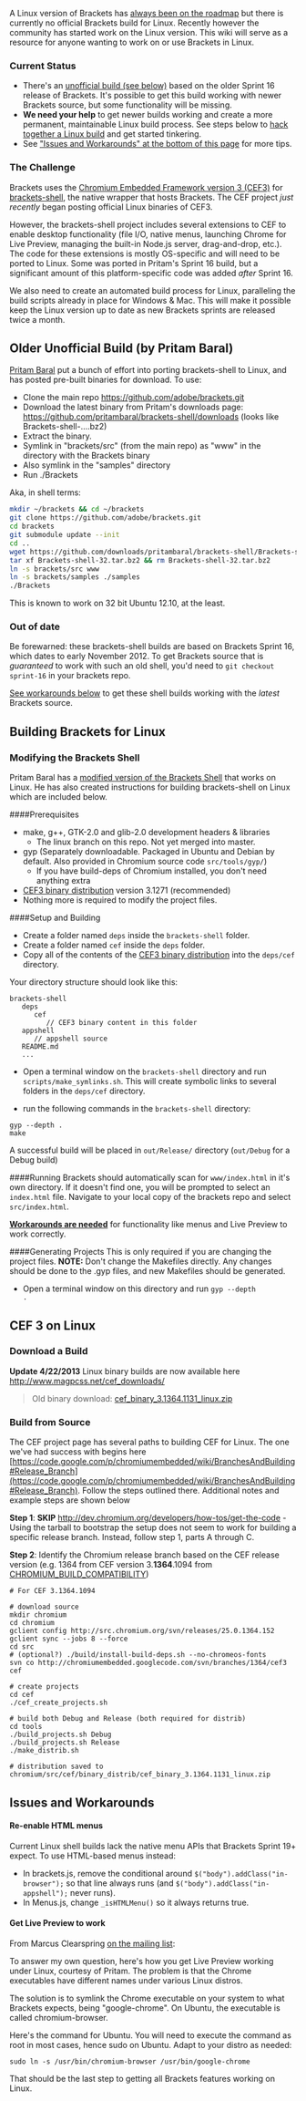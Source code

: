 A Linux version of Brackets has [always been on the roadmap](https://trello.com/card/linux-desktop-application/4f90a6d98f77505d7940ce88/457) but there is currently no official Brackets build for Linux. Recently however the community has started work on the Linux version. This wiki will serve as a resource for anyone wanting to work on or use Brackets in Linux. 

### Current Status

* There's an [unofficial build (see below)](#wiki-pritam-build) based on the older Sprint 16 release of Brackets. It's possible to get this build working with newer Brackets source, but some functionality will be missing.
* **We need your help** to get newer builds working and create a more permanent, maintainable Linux build process. See steps below to [hack together a Linux build](#wiki-building) and get started tinkering.
* See ["Issues and Workarounds" at the bottom of this page](#wiki-issues) for more tips.

### The Challenge

Brackets uses the [Chromium Embedded Framework version 3 (CEF3)](http://code.google.com/p/chromiumembedded/) for [brackets-shell](https://github.com/adobe/brackets-shell/), the native wrapper that hosts Brackets. The CEF project _just recently_ began posting official Linux binaries of CEF3.

However, the brackets-shell project includes several extensions to CEF to enable desktop functionality (file I/O, native menus, launching Chrome for Live Preview, managing the built-in Node.js server, drag-and-drop, etc.). The code for these extensions is mostly OS-specific and will need to be ported to Linux. Some was ported in Pritam's Sprint 16 build, but a significant amount of this platform-specific code was added _after_ Sprint 16.

We also need to create an automated build process for Linux, paralleling the build scripts already in place for Windows & Mac. This will make it possible keep the Linux version up to date as new Brackets sprints are released twice a month.


## <a name="pritam-build"></a> Older Unofficial Build (by Pritam Baral)

[Pritam Baral](https://github.com/pritambaral) put a bunch of effort into porting brackets-shell to Linux, and has posted pre-built binaries for download. To use:

* Clone the main repo https://github.com/adobe/brackets.git
* Download the latest binary from Pritam's downloads page: https://github.com/pritambaral/brackets-shell/downloads (looks like Brackets-shell-....bz2)
* Extract the binary.
* Symlink in "brackets/src" (from the main repo) as "www" in the directory with the Brackets binary
* Also symlink in the "samples" directory
* Run ./Brackets

Aka, in shell terms:

```bash
mkdir ~/brackets && cd ~/brackets
git clone https://github.com/adobe/brackets.git
cd brackets
git submodule update --init
cd ..
wget https://github.com/downloads/pritambaral/brackets-shell/Brackets-shell-32.tar.bz2
tar xf Brackets-shell-32.tar.bz2 && rm Brackets-shell-32.tar.bz2
ln -s brackets/src www
ln -s brackets/samples ./samples
./Brackets
```

This is known to work on 32 bit Ubuntu 12.10, at the least.

### Out of date

Be forewarned: these brackets-shell builds are based on Brackets Sprint 16, which dates to early November 2012. To get Brackets source that is _guaranteed_ to work with such an old shell, you'd need to `git checkout sprint-16` in your brackets repo.

[See workarounds below](#wiki-issues) to get these shell builds working with the _latest_ Brackets source.


## <a name="building"></a> Building Brackets for Linux

### Modifying the Brackets Shell

Pritam Baral has a [modified version of the Brackets Shell](https://github.com/pritambaral/brackets-shell/tree/linux) that works on Linux. He has also created instructions for building brackets-shell on Linux which are included below.

####Prerequisites

* make, g++, GTK-2.0 and glib-2.0 development headers & libraries
  * The linux branch on this repo. Not yet merged into master.
* gyp (Separately downloadable. Packaged in Ubuntu and Debian by default. Also provided in Chromium source code `src/tools/gyp/`)
  * If you have build-deps of Chromium installed, you don't need anything extra
* [CEF3 binary distribution](http://github.com/pritambaral/brackets-shell/downloads)  version 3.1271 (recommended) 
* Nothing more is required to modify the project files.

####Setup and Building

* Create a folder named `deps` inside the `brackets-shell` folder.
* Create a folder named `cef` inside the `deps` folder.
* Copy all of the contents of the [CEF3 binary distribution](#wiki-cef) into the `deps/cef` directory. 

Your directory structure should look like this:
```
brackets-shell
   deps
      cef
         // CEF3 binary content in this folder
   appshell
      // appshell source
   README.md
   ...
```

* Open a terminal window on the `brackets-shell` directory and run `scripts/make_symlinks.sh`. This will create symbolic links to several folders in the `deps/cef` directory.

* run the following commands in the `brackets-shell` directory:
```
gyp --depth .
make
```

A successful build will be placed in `out/Release/` directory (`out/Debug` for a Debug build)

####Running
Brackets should automatically scan for `www/index.html` in it's own directory. If it doesn't find one, you will be prompted to select an `index.html` file. Navigate to your local copy of the brackets repo and select `src/index.html`.

**[Workarounds are needed](#wiki-issues)** for functionality like menus and Live Preview to work correctly.

####Generating Projects
This is only required if you are changing the project files. **NOTE:** Don't change the Makefiles directly. Any changes should be done to the .gyp files, and new Makefiles should be generated.

* Open a terminal window on this directory and run <code>gyp --depth .</code>

## <a name="cef"></a> CEF 3 on Linux

### Download a Build

**Update 4/22/2013** Linux binary builds are now available here http://www.magpcss.net/cef_downloads/

> Old binary download: [cef_binary_3.1364.1131_linux.zip](https://docs.google.com/file/d/0B7as0diokeHxeTNqZFIyNWZKSWM/edit?usp=sharing)

### Build from Source

The CEF project page has several paths to building CEF for Linux. The one we've had success with begins here [https://code.google.com/p/chromiumembedded/wiki/BranchesAndBuilding#Release_Branch](https://code.google.com/p/chromiumembedded/wiki/BranchesAndBuilding#Release_Branch). Follow the steps outlined there. Additional notes and example steps are shown below

**Step 1**: **SKIP** http://dev.chromium.org/developers/how-tos/get-the-code - Using the tarball to bootstrap the setup does not seem to work for building a specific release branch. Instead, follow step 1, parts A through C.

**Step 2**: Identify the Chromium release branch based on the CEF release version (e.g. 1364 from CEF version  3.**1364**.1094 from [CHROMIUM_BUILD_COMPATIBILITY](https://code.google.com/p/chromiumembedded/source/browse/branches/1364/cef3/CHROMIUM_BUILD_COMPATIBILITY.txt))

```
# For CEF 3.1364.1094

# download source
mkdir chromium
cd chromium
gclient config http://src.chromium.org/svn/releases/25.0.1364.152
gclient sync --jobs 8 --force
cd src
# (optional?) ./build/install-build-deps.sh --no-chromeos-fonts
svn co http://chromiumembedded.googlecode.com/svn/branches/1364/cef3 cef

# create projects
cd cef
./cef_create_projects.sh

# build both Debug and Release (both required for distrib)
cd tools
./build_projects.sh Debug
./build_projects.sh Release
./make_distrib.sh

# distribution saved to chromium/src/cef/binary_distrib/cef_binary_3.1364.1131_linux.zip
```


## <a name="issues"></a> Issues and Workarounds

#### Re-enable HTML menus
Current Linux shell builds lack the native menu APIs that Brackets Sprint 19+ expect. To use HTML-based menus instead:

* In brackets.js, remove the conditional around `$("body").addClass("in-browser");` so that line always runs (and `$("body").addClass("in-appshell");` never runs).
* In Menus.js, change `_isHTMLMenu()` so it always returns true.


#### Get Live Preview to work

From Marcus Clearspring [on the mailing list](https://groups.google.com/d/msg/brackets-dev/K26IkouXAq0/L65r-auzNzcJ):

To answer my own question, here's how you get Live Preview working under Linux, courtesy of Pritam. The problem is that the Chrome executables have different names under various Linux distros.

The solution is to symlink the Chrome executable on your system to what Brackets expects, being "google-chrome". On Ubuntu, the executable is called chromium-browser.

Here's the command for Ubuntu. You will need to execute the command as root in most cases, hence sudo on Ubuntu. Adapt to your distro as needed:

`sudo ln -s /usr/bin/chromium-browser /usr/bin/google-chrome`

That should be the last step to getting all Brackets features working on Linux.